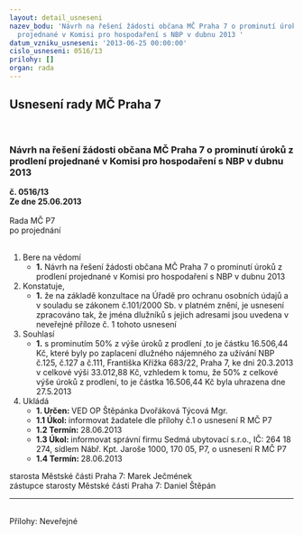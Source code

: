```yaml
---
layout: detail_usneseni
nazev_bodu: 'Návrh na řešení žádosti občana MČ Praha 7 o prominutí úroků z prodlení
  projednané v Komisi pro hospodaření s NBP v dubnu 2013 '
datum_vzniku_usneseni: '2013-06-25 00:00:00'
cislo_usneseni: 0516/13
prilohy: []
organ: rada
---
```

<div id="ucUsn_pList" class="usn">
	<span><h2>Usnesení rady MČ Praha 7 </h2>
<br></span><div class="standBody">
<span><h3>Návrh na řešení žádosti občana MČ Praha 7 o prominutí úroků z prodlení projednané v Komisi pro hospodaření s NBP v dubnu 2013 </h3></span><div class="center">
		<strong>č. 0516/13</strong><br>
	</div>
<div class="center">
		<strong>Ze dne 25.06.2013</strong><br><br>
	</div>Rada MČ P7<br> po projednání<br><br><ol>
<li>Bere na vědomí<ul><li>
<strong>1.</strong> Návrh na řešení žádosti občana MČ Praha 7 o prominutí úroků z prodlení projednané v Komisi pro hospodaření s NBP v dubnu 2013 </li></ul>
</li>
<li>Konstatuje,<ul><li>
<strong>1.</strong> že na základě konzultace na Úřadě pro ochranu osobních údajů a v souladu se zákonem č.101/2000 Sb. v platném znění, je usnesení zpracováno tak, že jména dlužníků s jejich adresami jsou uvedena v neveřejné příloze č. 1 tohoto usnesení </li></ul>
</li>
<li>Souhlasí<ul><li>
<strong>1.</strong> s prominutím 50% z výše úroků z prodlení ,to je částku 16.506,44 Kč, které byly po zaplacení dlužného nájemného za užívání NBP č.125, č.127 a č.111, Františka Křížka 683/22, Praha 7,  ke dni 20.3.2013 v celkové výši 33.012,88 Kč, vzhledem k tomu, že 50% z celkové výše úroků z prodlení, to je částka 16.506,44 Kč byla uhrazena dne 27.5.2013      </li></ul>
</li>
<li>Ukládá<ul>
<li>
<strong>1. Určen: </strong>VED OP Štěpánka Dvořáková Týcová Mgr.</li>
<li>
<strong>1.1 Úkol: </strong>informovat žadatele dle přílohy č.1 o usnesení R MČ P7</li>
<li>
<strong>1.2 Termín: </strong>28.06.2013</li>
<li>
<strong>1.3 Úkol: </strong>informovat správní firmu Sedmá ubytovací s.r.o., IČ: 264 18 274, sídlem Nábř. Kpt. Jaroše 1000, 170 05, P7, o usnesení R MČ P7</li>
<li>
<strong>1.4 Termín: </strong>28.06.2013</li>
</ul>
</li>
</ol>starosta Městské části Praha 7: Marek Ječmének<br>zástupce starosty Městské části Praha 7: Daniel Štěpán <hr>
<br>Přílohy: Neveřejné</div>
</div>